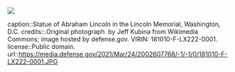 
![](https://media.defense.gov/2021/Mar/24/2002607768/-1/-1/0/181010-F-LX222-0001.JPG)

caption::Statue of Abraham Lincoln in the Lincoln Memorial, Washington, D.C.
credits::.Original photograph  by Jeff Kubina from Wikimedia Commons; image hosted by defense.gov. VIRIN: 181010-F-LX222-0001.
license::Public domain.
url::https://media.defense.gov/2021/Mar/24/2002607768/-1/-1/0/181010-F-LX222-0001.JPG